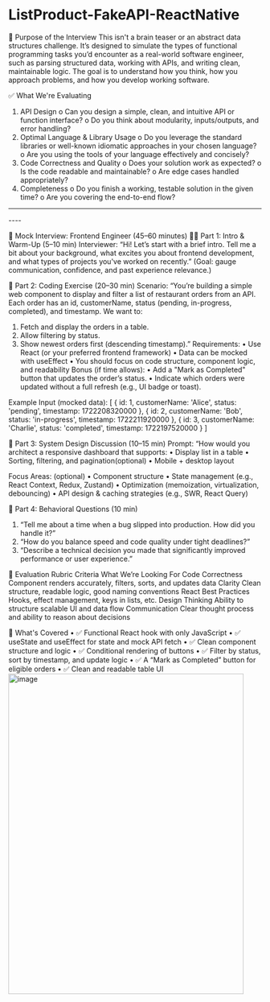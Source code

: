 # ListProduct-FakeAPI-ReactNative
🧠 Purpose of the Interview
This isn't a brain teaser or an abstract data structures challenge. It’s designed to simulate the types of functional programming tasks you’d encounter as a real-world software engineer, such as parsing structured data, working with APIs, and writing clean, maintainable logic.
The goal is to understand how you think, how you approach problems, and how you develop working software.


✅ What We're Evaluating
1.	API Design
o	Can you design a simple, clean, and intuitive API or function interface?
o	Do you think about modularity, inputs/outputs, and error handling?
2.	Optimal Language & Library Usage
o	Do you leverage the standard libraries or well-known idiomatic approaches in your chosen language?
o	Are you using the tools of your language effectively and concisely?
3.	Code Correctness and Quality
o	Does your solution work as expected?
o	Is the code readable and maintainable?
o	Are edge cases handled appropriately?
4.	Completeness
o	Do you finish a working, testable solution in the given time?
o	Are you covering the end-to-end flow?


---
<link href="https://cdn.jsdelivr.net/npm/tailwindcss@3.4.1/dist/tailwind.min.css" rel="stylesheet">
<!-- ✅ Use official Tailwind CDN -->
<script src="https://cdn.tailwindcss.com"></script>
----


🧪 Mock Interview: Frontend Engineer (45–60 minutes)
👩‍💻 Part 1: Intro & Warm-Up (5–10 min)
Interviewer:
“Hi! Let’s start with a brief intro. Tell me a bit about your background, what excites you about frontend development, and what types of projects you've worked on recently.”
(Goal: gauge communication, confidence, and past experience relevance.)
 
🔧 Part 2: Coding Exercise (20–30 min)
Scenario:
“You’re building a simple web component to display and filter a list of restaurant orders from an API. Each order has an id, customerName, status (pending, in-progress, completed), and timestamp.
We want to:
1.	Fetch and display the orders in a table.
2.	Allow filtering by status.
3.	Show newest orders first (descending timestamp).”
Requirements:
•	Use React (or your preferred frontend framework)
•	Data can be mocked with useEffect
•	You should focus on code structure, component logic, and readability
Bonus (if time allows):
•	Add a "Mark as Completed" button that updates the order’s status.
•	Indicate which orders were updated without a full refresh (e.g., UI badge or toast).
 
Example Input (mocked data):
[
	{ id: 1, customerName: 'Alice', status: 'pending', timestamp: 1722208320000 },
	{ id: 2, customerName: 'Bob', status: 'in-progress', timestamp: 1722211920000 },
	{ id: 3, customerName: 'Charlie', status: 'completed', timestamp: 1722197520000 }
]
 
💬 Part 3: System Design Discussion (10–15 min)
Prompt:
“How would you architect a responsive dashboard that supports:
•	Display list in a table
•	Sorting, filtering, and pagination(optional)
•	Mobile + desktop layout

Focus Areas: (optional)
•	Component structure
•	State management (e.g., React Context, Redux, Zustand)
•	Optimization (memoization, virtualization, debouncing)
•	API design & caching strategies (e.g., SWR, React Query)
 
🧠 Part 4: Behavioral Questions (10 min)
1.	“Tell me about a time when a bug slipped into production. How did you handle it?”
2.	“How do you balance speed and code quality under tight deadlines?”
3.	“Describe a technical decision you made that significantly improved performance or user experience.”
 
📌 Evaluation Rubric
Criteria	What We’re Looking For
Code Correctness	Component renders accurately, filters, sorts, and updates data
Clarity	Clean structure, readable logic, good naming conventions
React Best Practices	Hooks, effect management, keys in lists, etc.
Design Thinking	Ability to structure scalable UI and data flow
Communication	Clear thought process and ability to reason about decisions

🧠 What's Covered
•	✅ Functional React hook with only JavaScript
•	✅ useState and useEffect for state and mock API fetch
•	✅ Clean component structure and logic
•	✅ Conditional rendering of buttons
•	✅ Filter by status, sort by timestamp, and update logic
•	✅ A “Mark as Completed” button for eligible orders
•	✅ Clean and readable table UI
<img width="468" height="637" alt="image" src="https://github.com/user-attachments/assets/f4a0bbe8-e1e6-4dc3-a980-2bc953e3a7db" />
